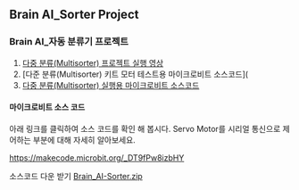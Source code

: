 ## Brain AI_Sorter Project
### Brain AI_자동 분류기 프로젝트

1. [다중 분류(Multisorter) 프로젝트 실행 영상](https://vimeo.com/631723038)
2. [다준 분류(Multisorter) 키트 모터 테스트용 마이크로비트 소스코드](
3. [다중 분류(Multisorter) 실행용 마이크로비트 소스코드](https://makecode.microbit.org/_H96i8tgD2fD8)


#### 마이크로비트 소스 코드
아래 링크를 클릭하여 소스 코드를 확인 해 봅시다. Servo Motor를 시리얼 통신으로 제어하는 부분에 대해 자세히 알아보세요.

https://makecode.microbit.org/_DT9fPw8izbHY


소스코드 다운 받기
[Brain_AI-Sorter.zip](https://github.com/BrainAI-Lab/AI-Project/files/8481182/Brain_AI-Sorter.zip)



